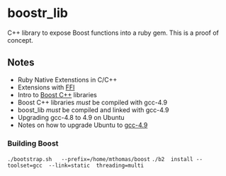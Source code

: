 boostr_lib
==========

C++ library to expose Boost functions into a ruby gem.  This is a proof of concept.

## Notes

- Ruby Native Extenstions in C/C++
- Extensions with [FFI](https://github.com/ffi/ffi)
- Intro to [Boost C++](http://www.boost.org/) libraries
- Boost C++ libraries *must* be compiled with gcc-4.9
- boost_lib *must* be compiled and linked with gcc-4.9
- Upgrading gcc-4.8 to 4.9 on Ubuntu
- Notes on how to upgrade Ubuntu to [gcc-4.9](http://askubuntu.com/questions/466651/how-do-i-use-the-latest-gcc-4-9-on-ubuntu-14-04)

### Building Boost
`./bootstrap.sh   --prefix=/home/mthomas/boost`
`./b2  install --toolset=gcc  --link=static  threading=multi`

